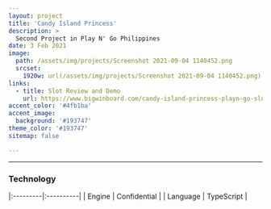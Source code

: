 ```yaml
---
layout: project
title: 'Candy Island Princess'
description: >
  Second Project in Play N' Go Philippines
date: 3 Feb 2021
image: 
  path: /assets/img/projects/Screenshot 2021-09-04 1140452.png
  srcset: 
    1920w: url(/assets/img/projects/Screenshot 2021-09-04 1140452.png) center/cover
links:
  - title: Slot Review and Demo
    url: https://www.bigwinboard.com/candy-island-princess-playn-go-slot-review/
accent_color: '#4fb1ba'
accent_image:
  background: '#193747'
theme_color: '#193747'
sitemap: false

---
```

---

### Technology

|:---------|:----------|
| Engine      |         Confidential | 
| Language      |         TypeScript | 
